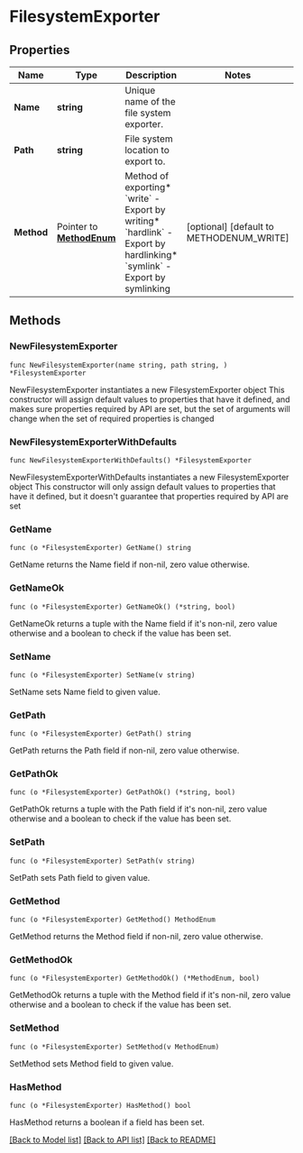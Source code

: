 # FilesystemExporter

## Properties

Name | Type | Description | Notes
------------ | ------------- | ------------- | -------------
**Name** | **string** | Unique name of the file system exporter. | 
**Path** | **string** | File system location to export to. | 
**Method** | Pointer to [**MethodEnum**](MethodEnum.md) | Method of exporting* &#x60;write&#x60; - Export by writing* &#x60;hardlink&#x60; - Export by hardlinking* &#x60;symlink&#x60; - Export by symlinking | [optional] [default to METHODENUM_WRITE]

## Methods

### NewFilesystemExporter

`func NewFilesystemExporter(name string, path string, ) *FilesystemExporter`

NewFilesystemExporter instantiates a new FilesystemExporter object
This constructor will assign default values to properties that have it defined,
and makes sure properties required by API are set, but the set of arguments
will change when the set of required properties is changed

### NewFilesystemExporterWithDefaults

`func NewFilesystemExporterWithDefaults() *FilesystemExporter`

NewFilesystemExporterWithDefaults instantiates a new FilesystemExporter object
This constructor will only assign default values to properties that have it defined,
but it doesn't guarantee that properties required by API are set

### GetName

`func (o *FilesystemExporter) GetName() string`

GetName returns the Name field if non-nil, zero value otherwise.

### GetNameOk

`func (o *FilesystemExporter) GetNameOk() (*string, bool)`

GetNameOk returns a tuple with the Name field if it's non-nil, zero value otherwise
and a boolean to check if the value has been set.

### SetName

`func (o *FilesystemExporter) SetName(v string)`

SetName sets Name field to given value.


### GetPath

`func (o *FilesystemExporter) GetPath() string`

GetPath returns the Path field if non-nil, zero value otherwise.

### GetPathOk

`func (o *FilesystemExporter) GetPathOk() (*string, bool)`

GetPathOk returns a tuple with the Path field if it's non-nil, zero value otherwise
and a boolean to check if the value has been set.

### SetPath

`func (o *FilesystemExporter) SetPath(v string)`

SetPath sets Path field to given value.


### GetMethod

`func (o *FilesystemExporter) GetMethod() MethodEnum`

GetMethod returns the Method field if non-nil, zero value otherwise.

### GetMethodOk

`func (o *FilesystemExporter) GetMethodOk() (*MethodEnum, bool)`

GetMethodOk returns a tuple with the Method field if it's non-nil, zero value otherwise
and a boolean to check if the value has been set.

### SetMethod

`func (o *FilesystemExporter) SetMethod(v MethodEnum)`

SetMethod sets Method field to given value.

### HasMethod

`func (o *FilesystemExporter) HasMethod() bool`

HasMethod returns a boolean if a field has been set.


[[Back to Model list]](../README.md#documentation-for-models) [[Back to API list]](../README.md#documentation-for-api-endpoints) [[Back to README]](../README.md)


